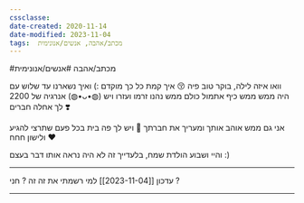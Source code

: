 ```yaml
---
cssclasse: 
date-created: 2020-11-14
date-modified: 2023-11-04
tags:  מכתב/אהבה, אנשים/אנונימית
---
```

#מכתב/אהבה #אנשים/אנונימית

וואו איזה לילה,  בוקר טוב פיה 😚 איך קמת כל כך מוקדם :)
ואיך נשארנו עד שלוש עם אנרגיה של 2200 ⁦⁦(◍•ᴗ•◍)⁩
היה ממש ממש כיף אתמול כולם ממש נהנו זרמו ועזרו ויש לך אחלה חברים ❣️

אני גם  ממש אוהב אותך ומעריך את חברתך 💙
ויש לך פה בית בכל פעם שתרצי להגיע ❤️
ולישון חחח

והיי ושבוע הולדת שמח, בלעדייך זה לא היה נראה אותו דבר בעצם :)

---------
עדכון [[2023-11-04]]
למי רשמתי את זה זה ? חני ?

---------
